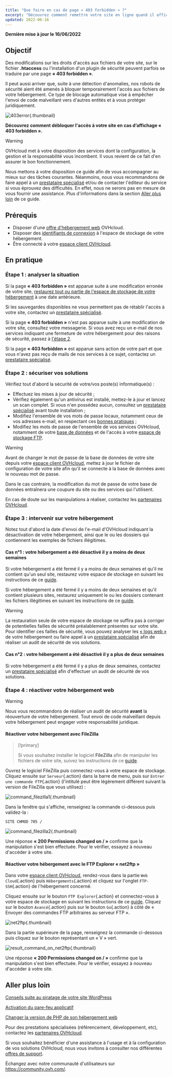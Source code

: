 ```yaml
---
title: "Que faire en cas de page « 403 forbidden » ?"
excerpt: "Découvrez comment remettre votre site en ligne quand il affiche une page « 403 forbidden »"
updated: 2022-06-16
---
```


**Dernière mise à jour le 16/06/2022**

## Objectif

Des modifications sur les droits d'accès aux fichiers de votre site, sur le fichier **.htaccess** ou l'installation d'un plugin de sécurité peuvent parfois se traduire par une page **« 403 forbidden »**.

Il peut aussi arriver que, suite à une détection d'anomalies, nos robots de sécurité aient été amenés à bloquer temporairement l'accès aux fichiers de votre hébergement. Ce type de blocage automatique vise à empêcher l'envoi de code malveillant vers d'autres entités et à vous protéger juridiquement.

![403error](images/403error.png){.thumbnail}

**Découvrez comment débloquer l'accès à votre site en cas d’affichage « 403 forbidden ».**

> [!warning]
>
> OVHcloud met à votre disposition des services dont la configuration, la gestion et la responsabilité vous incombent. Il vous revient de ce fait d'en assurer le bon fonctionnement.
>
> Nous mettons à votre disposition ce guide afin de vous accompagner au mieux sur des tâches courantes. Néanmoins, nous vous recommandons de faire appel à un [prestataire spécialisé](https://partner.ovhcloud.com/fr/) et/ou de contacter l'éditeur du service si vous éprouvez des difficultés. En effet, nous ne serons pas en mesure de vous fournir une assistance. Plus d'informations dans la section [Aller plus loin](#aller-plus-loin) de ce guide.
>

## Prérequis

- Disposer d'une [offre d'hébergement web](https://www.ovhcloud.com/fr/web-hosting/) OVHcloud.
- Disposer des [identifiants de connexion](/pages/web/hosting/ftp_connection#etape-1-recuperer-les-informations-necessaires-pour-se-connecter) à l'espace de stockage de votre hébergement.
- Être connecté à votre [espace client OVHcloud](https://www.ovh.com/auth/?action=gotomanager&from=https://www.ovh.com/fr/&ovhSubsidiary=fr).

## En pratique

### Étape 1 : analyser la situation

Si la page **« 403 forbidden »** est apparue suite à une modification erronée de votre site, [restaurez tout ou partie de l'espace de stockage de votre hébergement](/pages/web/hosting/ftp_save_and_backup) à une date antérieure.

Si les sauvegardes disponibles ne vous permettent pas de rétablir l'accès à votre site, contactez un [prestataire spécialisé](https://partner.ovhcloud.com/fr/).

Si la page **« 403 forbidden »** n'est pas apparue suite à une modification de votre site, consultez votre messagerie. Si vous avez reçu un e-mail de nos services indiquant une fermeture de votre hébergement pour des raisons de sécurité, passez à [l'étape 2](#etape2).

Si la page **« 403 forbidden »** est apparue sans action de votre part et que vous n'avez pas reçu de mails de nos services à ce sujet, contactez un [prestataire spécialisé](https://partner.ovhcloud.com/fr/).

### Étape 2 : sécuriser vos solutions <a name="etape2"></a>

Vérifiez tout d'abord la sécurité de votre/vos poste(s) informatique(s) :

- Effectuez les mises à jour de sécurité ;
- Vérifiez également qu'un antivirus est installé, mettez-le à jour et lancez un scan complet. Si vous n'en possédez aucun, consultez un [prestataire spécialisé](https://partner.ovhcloud.com/fr/) avant toute installation ;
- Modifiez l'ensemble de vos mots de passe locaux, notamment ceux de vos adresses e-mail, en respectant ces [bonnes pratiques](/pages/account/customer/manage-ovh-password#generer-un-bon-mot-de-passe) ;
- Modifiez les mots de passe de l'ensemble de vos services OVHcloud, notamment de votre [base de données](../modifier-mot-de-passe-base-de-donnees/) et de l'accès à votre [espace de stockage FTP](/pages/web/hosting/ftp_change_password).

> [!warning]
>
> Avant de changer le mot de passe de la base de données de votre site depuis votre [espace client OVHcloud](https://www.ovh.com/auth/?action=gotomanager&from=https://www.ovh.com/fr/&ovhSubsidiary=fr), mettez à jour le fichier de configuration de votre site afin qu'il se connecte à la base de données avec le nouveau mot de passe.
>
> Dans le cas contraire, la modification du mot de passe de votre base de données entraînera une coupure du site ou des services qui l'utilisent.
>
> En cas de doute sur les manipulations à réaliser, contactez les [partenaires OVHcloud](https://partner.ovhcloud.com/fr/).
>

### Étape 3 : intervenir sur votre hébergement

Notez tout d'abord la date d'envoi de l'e-mail d'OVHcloud indiquant la désactivation de votre hébergement, ainsi que le ou les dossiers qui contiennent les exemples de fichiers illégitimes.

#### Cas n°1 : votre hébergement a été désactivé il y a moins de deux semaines

Si votre hébergement a été fermé il y a moins de deux semaines et qu'il ne contient qu'un seul site, restaurez votre espace de stockage en suivant les instructions de ce [guide](/pages/web/hosting/ftp_save_and_backup#restaurer-lespace-de-stockage-depuis-lespace-client).

Si votre hébergement a été fermé il y a moins de deux semaines et qu'il contient plusieurs sites, restaurez uniquement le ou les dossiers contenant les fichiers illégitimes en suivant les instructions de ce [guide](/pages/web/hosting/ftp_save_and_backup#restaurer-un-fichier-depuis-un-logiciel-ou-une-interface).

> [!warning]
>
> La restauration seule de votre espace de stockage ne suffira pas à corriger de potentielles failles de sécurité préalablement présentes sur votre site.
> Pour identifier ces failles de sécurité, vous pouvez analyser les [« logs web »](/pages/web/hosting/logs_and_statistics#logs) de votre hébergement ou faire appel à un [prestataire spécialisé](https://partner.ovhcloud.com/fr/) afin de réaliser un audit de sécurité de vos solutions.
>

#### Cas n°2 : votre hébergement a été désactivé il y a plus de deux semaines

Si votre hébergement a été fermé il y a plus de deux semaines, contactez un [prestataire spécialisé](https://partner.ovhcloud.com/fr/) afin d'effectuer un audit de sécurité de vos solutions. 

### Étape 4 : réactiver votre hébergement web <a name="reactivate-web-hosting"></a>

> [!warning]
>
> Nous vous recommandons de réaliser un audit de sécurité **avant** la réouverture de votre hébergement. Tout envoi de code malveillant depuis votre hébergement peut engager votre responsabilité juridique.
>

#### Réactiver votre hébergement avec FileZilla

> [!primary]
>
> Si vous souhaitez installer le logiciel **FileZilla** afin de manipuler les fichiers de votre site, suivez les instructions de ce [guide](/pages/web/hosting/ftp_filezilla_user_guide).
>

Ouvrez le logiciel FileZilla puis connectez-vous à votre espace de stockage. Cliquez ensuite sur `Serveur`{.action} dans la barre de menu, puis sur `Entrer une commande FTP`{.action} (l'intitulé peut être légèrement différent suivant la version de FileZilla que vous utilisez) :

![command_filezilla1](images/command_filezilla1.png){.thumbnail}

Dans la fenêtre qui s'affiche, renseignez la commande ci-dessous puis validez-la :

```
SITE CHMOD 705 /
```

![command_filezilla2](images/command_filezilla2.png){.thumbnail}

Une réponse **« 200 Permissions changed on / »** confirme que la manipulation s'est bien effectuée. Pour le vérifier, essayez à nouveau d'accéder à votre site.

#### Réactiver votre hébergement avec le FTP Explorer « net2ftp »

Dans votre [espace client OVHcloud](https://www.ovh.com/auth/?action=gotomanager&from=https://www.ovh.com/fr/&ovhSubsidiary=fr), rendez-vous dans la partie `Web Cloud`{.action} puis `Hébergements`{.action} et cliquez sur l'onglet `FTP-SSH`{.action} de l'hébergement concerné.

Cliquez ensuite sur le bouton `FTP Explorer`{.action} et connectez-vous à votre espace de stockage en suivant les instructions de ce [guide](/pages/web/hosting/ftp_connection#1-connexion-via-le-ftp-explorer). Cliquez sur le bouton `Avancé`{.action} puis sur le bouton `Go`{.action} à côté de « Envoyer des commandes FTP arbitraires au serveur FTP ».

![net2ftp](images/net2ftp.png){.thumbnail}

Dans la partie supérieure de la page, renseignez la commande ci-dessous puis cliquez sur le bouton représentant un « V » vert.

![result_command_on_net2ftp](images/result_command_on_net2ftp.png){.thumbnail}

Une réponse **« 200 Permissions changed on / »** confirme que la manipulation s'est bien effectuée. Pour le vérifier, essayez à nouveau d'accéder à votre site.

## Aller plus loin <a name="aller-plus-loin"></a>

[Conseils suite au piratage de votre site WordPress](/pages/web/hosting/cms_what_to_do_if_your_site_is_hacked)

[Activation du pare-feu applicatif](/pages/web/hosting/multisites_activating_application_firewall)

[Changer la version de PHP de son hébergement web](/pages/web/hosting/php_configure_php_on_your_web_hosting_2014)

Pour des prestations spécialisées (référencement, développement, etc), contactez les [partenaires OVHcloud](https://partner.ovhcloud.com/fr/).

Si vous souhaitez bénéficier d'une assistance à l'usage et à la configuration de vos solutions OVHcloud, nous vous invitons à consulter nos différentes [offres de support](https://www.ovhcloud.com/fr/support-levels/).

Échangez avec notre communauté d'utilisateurs sur <https://community.ovh.com/>.
